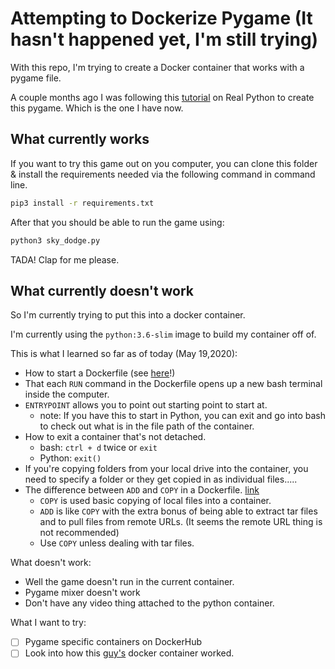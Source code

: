 # Attempting to Dockerize Pygame (It hasn't happened yet, I'm still trying)

With this repo, I'm trying to create a Docker container that works with a pygame file.

A couple months ago I was following this [tutorial](https://realpython.com/pygame-a-primer/) on Real Python to create this pygame. Which is the one I have now.

## What currently works
If you want to try this game out on you computer, you can clone this folder & install the requirements needed via the following command in command line.
```bash
pip3 install -r requirements.txt
```

After that you should be able to run the game using:
```bash
python3 sky_dodge.py
```

TADA! Clap for me please.

## What currently doesn't work

So I'm currently trying to put this into a docker container.

I'm currently using the `python:3.6-slim` image to build my container off of.

This is what I learned so far as of today (May 19,2020):
* How to start a Dockerfile (see [here](Dockerfile)!)
* That each `RUN` command in the Dockerfile opens up a new bash terminal inside the computer.
* `ENTRYPOINT` allows you to point out starting point to start at.
  * note: If you have this to start in Python, you can exit and go into bash to check out what is in the file path of the container.
* How to exit a container that's not detached.
  * bash: `ctrl + d` twice or `exit`
  * Python: `exit()`
* If you're copying folders from your local drive into the container, you need to specify a folder or they get copied in as individual files.....
* The difference between `ADD` and `COPY` in a Dockerfile. [link](https://docs.docker.com/develop/develop-images/dockerfile_best-practices/#add-or-copy)
  * `COPY` is used basic copying of local files into a container.
  * `ADD` is like `COPY` with the extra bonus of being able to extract tar files and to pull files from remote URLs. (It seems the remote URL thing is not recommended)
  * Use `COPY` unless dealing with tar files. 

What doesn't work:
* Well the game doesn't run in the current container.
* Pygame mixer doesn't work
* Don't have any video thing attached to the python container.

What I want to try:
- [ ] Pygame specific containers on DockerHub
- [ ] Look into how this [guy's](https://gitlab.com/pythonfoo/python3-pygame-docker/-/tree/master) docker container worked.
